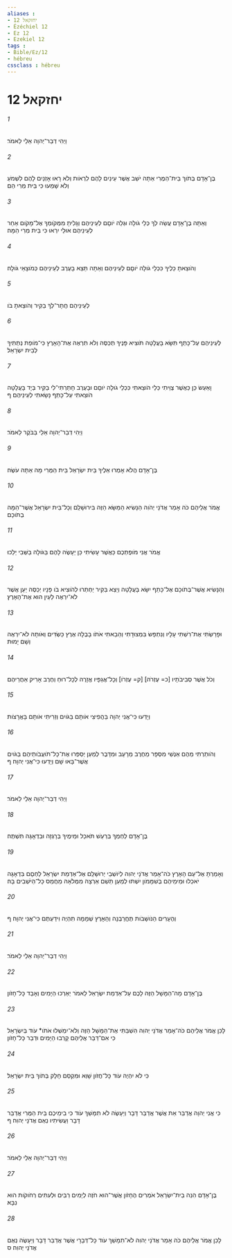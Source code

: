 ```yaml
---
aliases : 
- יחזקאל 12
- Ézéchiel 12
- Ez 12
- Ezekiel 12
tags : 
- Bible/Ez/12
- hébreu
cssclass : hébreu
---
```


# יחזקאל 12

###### 1
וַיְהִי דְבַר־יְהוָה אֵלַי לֵאמֹר׃
###### 2
בֶּן־אָדָם בְּתֹוךְ בֵּית־הַמֶּרִי אַתָּה יֹשֵׁב אֲשֶׁר עֵינַיִם לָהֶם לִרְאֹות וְלֹא רָאוּ אָזְנַיִם לָהֶם לִשְׁמֹעַ וְלֹא שָׁמֵעוּ כִּי בֵּית מְרִי הֵם׃
###### 3
וְאַתָּה בֶן־אָדָם עֲשֵׂה לְךָ כְּלֵי גֹולָה וּגְלֵה יֹוםָם לְעֵינֵיהֶם וְגָלִיתָ מִמְּקֹומְךָ אֶל־מָקֹום אַחֵר לְעֵינֵיהֶם אוּלַי יִרְאוּ כִּי בֵּית מְרִי הֵמָּה׃
###### 4
וְהֹוצֵאתָ כֵלֶיךָ כִּכְלֵי גֹולָה יֹוםָם לְעֵינֵיהֶם וְאַתָּה תֵּצֵא בָעֶרֶב לְעֵינֵיהֶם כְּמֹוצָאֵי גֹּולָה׃
###### 5
לְעֵינֵיהֶם חֲתָר־לְךָ בַקִּיר וְהֹוצֵאתָ בֹּו׃
###### 6
לְעֵינֵיהֶם עַל־כָּתֵף תִּשָּׂא בָּעֲלָטָה תֹוצִיא פָּנֶיךָ תְכַסֶּה וְלֹא תִרְאֶה אֶת־הָאָרֶץ כִּי־מֹופֵת נְתַתִּיךָ לְבֵית יִשְׂרָאֵל׃
###### 7
וָאַעַשׂ כֵּן כַּאֲשֶׁר צֻוֵּיתִי כֵּלַי הֹוצֵאתִי כִּכְלֵי גֹולָה יֹוםָם וּבָעֶרֶב חָתַרְתִּי־לִי בַקִּיר בְּיָד בָּעֲלָטָה הֹוצֵאתִי עַל־כָּתֵף נָשָׂאתִי לְעֵינֵיהֶם׃ ף
###### 8
וַיְהִי דְבַר־יְהוָה אֵלַי בַּבֹּקֶר לֵאמֹר׃
###### 9
בֶּן־אָדָם הֲלֹא אָמְרוּ אֵלֶיךָ בֵּית יִשְׂרָאֵל בֵּית הַמֶּרִי מָה אַתָּה עֹשֶׂה׃
###### 10
אֱמֹר אֲלֵיהֶם כֹּה אָמַר אֲדֹנָי יְהֹוִה הַנָּשִׂיא הַמַּשָּׂא הַזֶּה בִּירוּשָׁלִַם וְכָל־בֵּית יִשְׂרָאֵל אֲשֶׁר־הֵמָּה בְתֹוכָם׃
###### 11
אֱמֹר אֲנִי מֹופֶתְכֶם כַּאֲשֶׁר עָשִׂיתִי כֵּן יֵעָשֶׂה לָהֶם בַּגֹּולָה בַשְּׁבִי יֵלֵכוּ׃
###### 12
וְהַנָּשִׂיא אֲשֶׁר־בְּתֹוכָם אֶל־כָּתֵף יִשָּׂא בָּעֲלָטָה וְיֵצֵא בַּקִּיר יַחְתְּרוּ לְהֹוצִיא בֹו פָּנָיו יְכַסֶּה יַעַן אֲשֶׁר לֹא־יִרְאֶה לַעַיִן הוּא אֶת־הָאָרֶץ׃
###### 13
וּפָרַשְׂתִּי אֶת־רִשְׁתִּי עָלָיו וְנִתְפַּשׂ בִּמְצוּדָתִי וְהֵבֵאתִי אֹתֹו בָבֶלָה אֶרֶץ כַּשְׂדִּים וְאֹותָהּ לֹא־יִרְאֶה וְשָׁם יָמוּת׃
###### 14
וְכֹל אֲשֶׁר סְבִיבֹתָיו [כ= עֶזְרֹה] [ק= עֶזְרֹו] וְכָל־אֲגַפָּיו אֱזָרֶה לְכָל־רוּחַ וְחֶרֶב אָרִיק אַחֲרֵיהֶם׃
###### 15
וְיָדְעוּ כִּי־אֲנִי יְהוָה בַּהֲפִיצִי אֹותָם בַּגֹּויִם וְזֵרִיתִי אֹותָם בָּאֲרָצֹות׃
###### 16
וְהֹותַרְתִּי מֵהֶם אַנְשֵׁי מִסְפָּר מֵחֶרֶב מֵרָעָב וּמִדָּבֶר לְמַעַן יְסַפְּרוּ אֶת־כָּל־תֹּועֲבֹותֵיהֶם בַּגֹּויִם אֲשֶׁר־בָּאוּ שָׁם וְיָדְעוּ כִּי־אֲנִי יְהוָה׃ ף
###### 17
וַיְהִי דְבַר־יְהוָה אֵלַי לֵאמֹר׃
###### 18
בֶּן־אָדָם לַחְמְךָ בְּרַעַשׁ תֹּאכֵל וּמֵימֶיךָ בְּרָגְזָה וּבִדְאָגָה תִּשְׁתֶּה׃
###### 19
וְאָמַרְתָּ אֶל־עַם הָאָרֶץ כֹּה־אָמַר אֲדֹנָי יְהוִה לְיֹושְׁבֵי יְרוּשָׁלִַם אֶל־אַדְמַת יִשְׂרָאֵל לַחְםָם בִּדְאָגָה יֹאכֵלוּ וּמֵימֵיהֶם בְּשִׁמָּמֹון יִשְׁתּוּ לְמַעַן תֵּשַׁם אַרְצָהּ מִמְּלֹאָהּ מֵחֲמַס כָּל־הַיֹּשְׁבִים בָּהּ׃
###### 20
וְהֶעָרִים הַנֹּושָׁבֹות תֶּחֱרַבְנָה וְהָאָרֶץ שְׁמָמָה תִהְיֶה וִידַעְתֶּם כִּי־אֲנִי יְהוָה׃ ף
###### 21
וַיְהִי דְבַר־יְהוָה אֵלַי לֵאמֹר׃
###### 22
בֶּן־אָדָם מָה־הַמָּשָׁל הַזֶּה לָכֶם עַל־אַדְמַת יִשְׂרָאֵל לֵאמֹר יַאַרְכוּ הַיָּמִים וְאָבַד כָּל־חָזֹון׃
###### 23
לָכֵן אֱמֹר אֲלֵיהֶם כֹּה־אָמַר אֲדֹנָי יְהוִה הִשְׁבַּתִּי אֶת־הַמָּשָׁל הַזֶּה וְלֹא־יִמְשְׁלוּ אֹתֹו* עֹוד בְּיִשְׂרָאֵל כִּי אִם־דַּבֵּר אֲלֵיהֶם קָרְבוּ הַיָּמִים וּדְבַר כָּל־חָזֹון׃
###### 24
כִּי לֹא יִהְיֶה עֹוד כָּל־חֲזֹון שָׁוְא וּמִקְסַם חָלָק בְּתֹוךְ בֵּית יִשְׂרָאֵל׃
###### 25
כִּי אֲנִי יְהוָה אֲדַבֵּר אֵת אֲשֶׁר אֲדַבֵּר דָּבָר וְיֵעָשֶׂה לֹא תִמָּשֵׁךְ עֹוד כִּי בִימֵיכֶם בֵּית הַמֶּרִי אֲדַבֵּר דָּבָר וַעֲשִׂיתִיו נְאֻם אֲדֹנָי יְהוִה׃ ף
###### 26
וַיְהִי דְבַר־יְהוָה אֵלַי לֵאמֹר׃
###### 27
בֶּן־אָדָם הִנֵּה בֵית־יִשְׂרָאֵל אֹמְרִים הֶחָזֹון אֲשֶׁר־הוּא חֹזֶה לְיָמִים רַבִּים וּלְעִתִּים רְחֹוקֹות הוּא נִבָּא׃
###### 28
לָכֵן אֱמֹר אֲלֵיהֶם כֹּה אָמַר אֲדֹנָי יְהוִה לֹא־תִמָּשֵׁךְ עֹוד כָּל־דְּבָרָי אֲשֶׁר אֲדַבֵּר דָּבָר וְיֵעָשֶׂה נְאֻם אֲדֹנָי יְהוִה׃ ס
